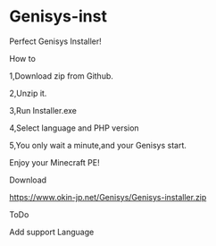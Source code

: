 # Genisys-inst
Perfect Genisys Installer!

How to

1,Download zip from Github.

2,Unzip it.

3,Run Installer.exe

4,Select language and PHP version

5,You only wait a minute,and your Genisys start.

Enjoy your Minecraft PE!

Download

https://www.okin-jp.net/Genisys/Genisys-installer.zip

ToDo

Add support Language
